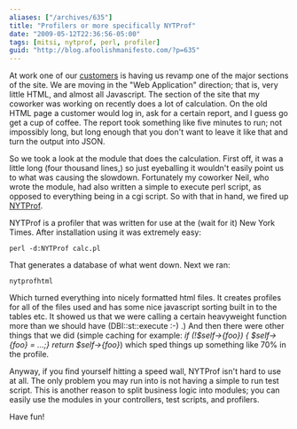 ```yaml
---
aliases: ["/archives/635"]
title: "Profilers or more specifically NYTProf"
date: "2009-05-12T22:36:56-05:00"
tags: [mitsi, nytprof, perl, profiler]
guid: "http://blog.afoolishmanifesto.com/?p=635"
---
```

At work one of our [customers](http://www.epmsonline.com/) is having us revamp one of the major sections of the site. We are moving in the "Web Application" direction; that is, very little HTML, and almost all Javascript. The section of the site that my coworker was working on recently does a lot of calculation. On the old HTML page a customer would log in, ask for a certain report, and I guess go get a cup of coffee. The report took something like five minutes to run; not impossibly long, but long enough that you don't want to leave it like that and turn the output into JSON.

So we took a look at the module that does the calculation. First off, it was a little long (four thousand lines,) so just eyeballing it wouldn't easily point us to what was causing the slowdown. Fortunately my coworker Neil, who wrote the module, had also written a simple to execute perl script, as opposed to everything being in a cgi script. So with that in hand, we fired up [NYTProf](http://search.cpan.org/perldoc?Devel::NYTProf).

NYTProf is a profiler that was written for use at the (wait for it) New York Times. After installation using it was extremely easy:

    perl -d:NYTProf calc.pl

That generates a database of what went down. Next we ran:

    nytprofhtml

Which turned everything into nicely formatted html files. It creates profiles for all of the files used and has some nice javascript sorting built in to the tables etc. It showed us that we were calling a certain heavyweight function more than we should have (DBI::st::execute :-) .) And then there were other things that we did (simple caching for example: _if (!$self->\{foo\}) \{ $self->\{foo\} = ...;\} return $self->\{foo\}_) which sped things up something like 70% in the profile.

Anyway, if you find yourself hitting a speed wall, NYTProf isn't hard to use at all. The only problem you may run into is not having a simple to run test script. This is another reason to split business logic into modules; you can easily use the modules in your controllers, test scripts, and profilers.

Have fun!
